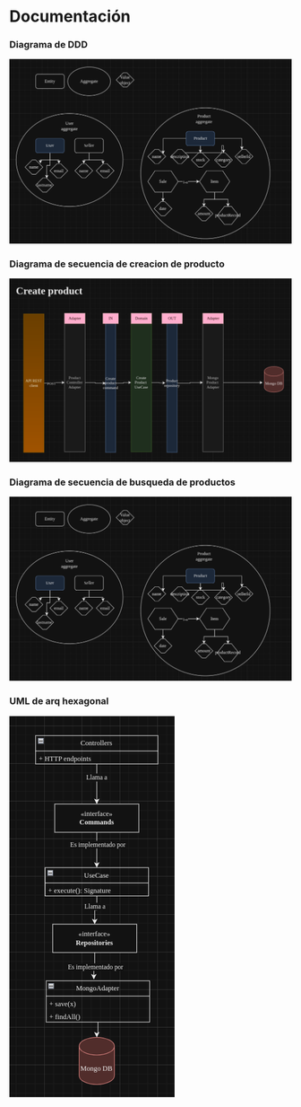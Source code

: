 # Documentación

### Diagrama de DDD

<img src="img_2.png">

### Diagrama de secuencia de creacion de producto

<img src="img.png">

### Diagrama de secuencia de busqueda de productos
<img src="img_2.png">


### UML de arq hexagonal
![img_3.png](img_3.png)
